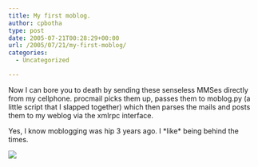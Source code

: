 ```yaml
---
title: My first moblog.
author: cpbotha
type: post
date: 2005-07-21T00:28:29+00:00
url: /2005/07/21/my-first-moblog/
categories:
  - Uncategorized

---
```

Now I can bore you to death by sending these senseless MMSes directly from my cellphone. procmail picks them up, passes them to moblog.py (a little script that I slapped together) which then parses the mails and posts them to my weblog via the xmlrpc interface.

Yes, I know moblogging was hip 3 years ago. I \*like\* being behind the times.

<a data-rel="lightbox-image-0" data-rl_caption="" data-rl_title="" href="http://visualisation.tudelft.nl/~cpbotha/moblog_pics/2005721-026.jpg" title="">![][1]</a>

 [1]: http://visualisation.tudelft.nl/~cpbotha/moblog_pics/2005721-026-thumb.jpg
